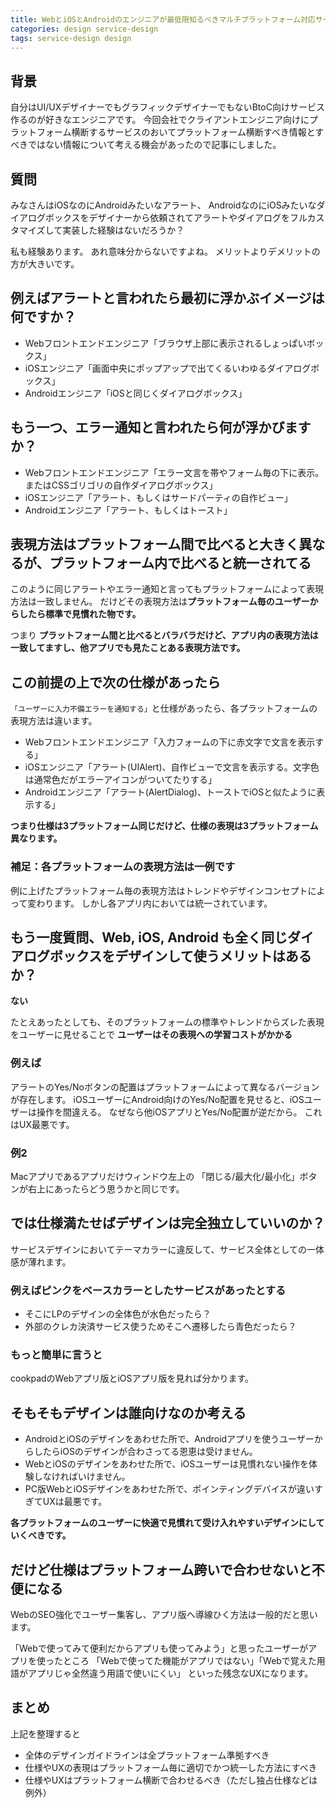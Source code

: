 ```yaml
---
title: WebとiOSとAndroidのエンジニアが最低限知るべきマルチプラットフォーム対応サービスの仕様とデザインの共通と独立の話
categories: design service-design
tags: service-design design
---
```


## 背景
自分はUI/UXデザイナーでもグラフィックデザイナーでもないBtoC向けサービス作るのが好きなエンジニアです。
今回会社でクライアントエンジニア向けにプラットフォーム横断するサービスのおいてプラットフォーム横断すべき情報とすべきではない情報について考える機会があったので記事にしました。

## 質問
みなさんはiOSなのにAndroidみたいなアラート、 AndroidなのにiOSみたいなダイアログボックスをデザイナーから依頼されてアラートやダイアログをフルカスタマイズして実装した経験はないだろうか？

私も経験あります。 あれ意味分からないですよね。 メリットよりデメリットの方が大きいです。

## 例えばアラートと言われたら最初に浮かぶイメージは何ですか？
- Webフロントエンドエンジニア「ブラウザ上部に表示されるしょっぱいボックス」
- iOSエンジニア「画面中央にポップアップで出てくるいわゆるダイアログボックス」
- Androidエンジニア「iOSと同じくダイアログボックス」

## もう一つ、エラー通知と言われたら何が浮かびますか？
- Webフロントエンドエンジニア「エラー文言を帯やフォーム毎の下に表示。またはCSSゴリゴリの自作ダイアログボックス」
- iOSエンジニア「アラート、もしくはサードパーティの自作ビュー」
- Androidエンジニア「アラート、もしくはトースト」

## 表現方法はプラットフォーム間で比べると大きく異なるが、プラットフォーム内で比べると統一されてる
このように同じアラートやエラー通知と言ってもプラットフォームによって表現方法は一致しません。
だけどその表現方法は**プラットフォーム毎のユーザーからしたら標準で見慣れた物です。**

つまり **プラットフォーム間と比べるとバラバラだけど、アプリ内の表現方法は一致してますし、他アプリでも見たことある表現方法です。**

## この前提の上で次の仕様があったら
`「ユーザーに入力不備エラーを通知する」`と仕様があったら、各プラットフォームの表現方法は違います。

- Webフロントエンドエンジニア「入力フォームの下に赤文字で文言を表示する」
- iOSエンジニア「アラート(UIAlert)、自作ビューで文言を表示する。文字色は通常色だがエラーアイコンがついてたりする」
- Androidエンジニア「アラート(AlertDialog)、トーストでiOSと似たように表示する」

**つまり仕様は3プラットフォーム同じだけど、仕様の表現は3プラットフォーム異なります。**

### 補足：各プラットフォームの表現方法は一例です
例に上げたプラットフォーム毎の表現方法はトレンドやデザインコンセプトによって変わります。
しかし各アプリ内においては統一されています。

## もう一度質問、Web, iOS, Android も全く同じダイアログボックスをデザインして使うメリットはあるか？
**ない**

たとえあったとしても、そのプラットフォームの標準やトレンドからズレた表現をユーザーに見せることで **ユーザーはその表現への学習コストがかかる**

### 例えば
アラートのYes/Noボタンの配置はプラットフォームによって異なるバージョンが存在します。
iOSユーザーにAndroid向けのYes/No配置を見せると、iOSユーザーは操作を間違える。
なぜなら他iOSアプリとYes/No配置が逆だから。
これはUX最悪です。

### 例2
Macアプリであるアプリだけウィンドウ左上の 「閉じる/最大化/最小化」ボタンが右上にあったらどう思うかと同じです。

## では仕様満たせばデザインは完全独立していいのか？
サービスデザインにおいてテーマカラーに違反して、サービス全体としての一体感が薄れます。

### 例えばピンクをベースカラーとしたサービスがあったとする
- そこにLPのデザインの全体色が水色だったら？  
- 外部のクレカ決済サービス使うためそこへ遷移したら青色だったら？

### もっと簡単に言うと
cookpadのWebアプリ版とiOSアプリ版を見れば分かります。

## そもそもデザインは誰向けなのか考える
- AndroidとiOSのデザインをあわせた所で、Androidアプリを使うユーザーからしたらiOSのデザインが合わさってる恩恵は受けません。
- WebとiOSのデザインをあわせた所で、iOSユーザーは見慣れない操作を体験しなければいけません。
- PC版WebとiOSデザインをあわせた所で、ポインティングデバイスが違いすぎてUXは最悪です。

**各プラットフォームのユーザーに快適で見慣れて受け入れやすいデザインにしていくべきです。**

## だけど仕様はプラットフォーム跨いで合わせないと不便になる
WebのSEO強化でユーザー集客し、アプリ版へ導線ひく方法は一般的だと思います。

「Webで使ってみて便利だからアプリも使ってみよう」と思ったユーザーがアプリを使ったところ
「Webで使ってた機能がアプリではない」「Webで覚えた用語がアプリじゃ全然違う用語で使いにくい」
といった残念なUXになります。



## まとめ
上記を整理すると

- 全体のデザインガイドラインは全プラットフォーム準拠すべき
- 仕様やUXの表現はプラットフォーム毎に適切でかつ統一した方法にすべき
- 仕様やUXはプラットフォーム横断で合わせるべき（ただし独占仕様などは例外）
